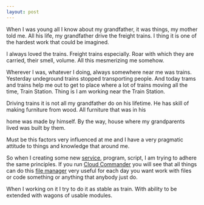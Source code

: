 ```yaml
---
layout: post
---
```


When I was young all I know about my grandfather, it was things, my mother told me.
All his life, my grandfather drive the freight trains. I thing it is one of the hardest work that could be imagined.

I always loved the trains. Freight trains especially.
Roar with which they are carried, their smell, volume. All this mesmerizing me somehow.

Wherever I was, whatever I doing, always somewhere near me was trains.
Yesterday undeground trains stopped transporting people.
And today trams and trains help me out to get to place where a lot of trains moving all the time, Train Station.
Thing is I am working near the Train Station.

Driving trains it is not all my grandfather do on his lifetime. He has skill of making furniture from wood. All furniture that was in his 

home was made by himself.
By the way, house where my grandparents lived was built by them.

Must be this factors very influenced at me and 
I have a very pragmatic attitude to things and knowledge that around me.

So when I creating some new [service](http://blog.cloudcmd.io/post/the-cat "The Cat"), program, script, I am trying to adhere the same principles.
If you run [Cloud Commander](//blog.cloudcmd.io/post/cloud-commander-v0.8.1 "Cloud Commander") you will see that all things can do this [file manager](//cloudcmd.io "File Manager") very useful
for each day you want work with files or code something or anything that anybody just do.

When I working on it I try to do it as stable as train. With ability to be extended with wagons of usable modules.
